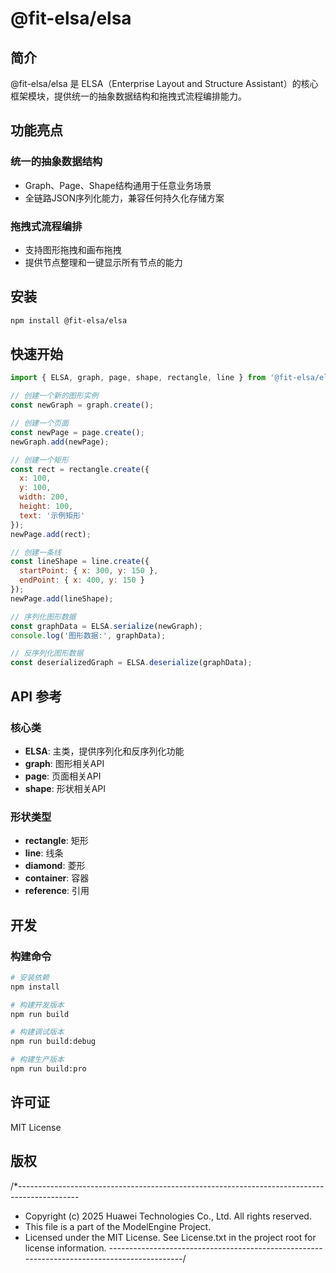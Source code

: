 # @fit-elsa/elsa

## 简介

@fit-elsa/elsa 是 ELSA（Enterprise Layout and Structure Assistant）的核心框架模块，提供统一的抽象数据结构和拖拽式流程编排能力。

## 功能亮点

### 统一的抽象数据结构
- Graph、Page、Shape结构通用于任意业务场景
- 全链路JSON序列化能力，兼容任何持久化存储方案

### 拖拽式流程编排
- 支持图形拖拽和画布拖拽
- 提供节点整理和一键显示所有节点的能力

## 安装

```bash
npm install @fit-elsa/elsa
```

## 快速开始

```javascript
import { ELSA, graph, page, shape, rectangle, line } from '@fit-elsa/elsa';

// 创建一个新的图形实例
const newGraph = graph.create();

// 创建一个页面
const newPage = page.create();
newGraph.add(newPage);

// 创建一个矩形
const rect = rectangle.create({
  x: 100,
  y: 100,
  width: 200,
  height: 100,
  text: '示例矩形'
});
newPage.add(rect);

// 创建一条线
const lineShape = line.create({
  startPoint: { x: 300, y: 150 },
  endPoint: { x: 400, y: 150 }
});
newPage.add(lineShape);

// 序列化图形数据
const graphData = ELSA.serialize(newGraph);
console.log('图形数据:', graphData);

// 反序列化图形数据
const deserializedGraph = ELSA.deserialize(graphData);
```

## API 参考

### 核心类
- **ELSA**: 主类，提供序列化和反序列化功能
- **graph**: 图形相关API
- **page**: 页面相关API
- **shape**: 形状相关API

### 形状类型
- **rectangle**: 矩形
- **line**: 线条
- **diamond**: 菱形
- **container**: 容器
- **reference**: 引用

## 开发

### 构建命令

```bash
# 安装依赖
npm install

# 构建开发版本
npm run build

# 构建调试版本
npm run build:debug

# 构建生产版本
npm run build:pro
```

## 许可证

MIT License

## 版权

/*---------------------------------------------------------------------------------------------
 *  Copyright (c) 2025 Huawei Technologies Co., Ltd. All rights reserved.
 *  This file is a part of the ModelEngine Project.
 *  Licensed under the MIT License. See License.txt in the project root for license information.
 *--------------------------------------------------------------------------------------------*/
